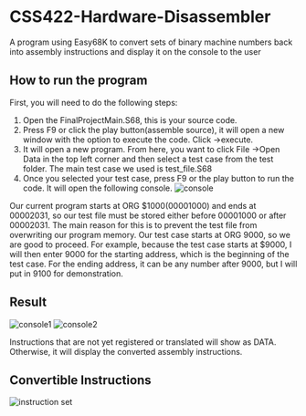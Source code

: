 # CSS422-Hardware-Disassembler
A program using Easy68K to convert sets of binary machine numbers back into assembly instructions and display it on the console to the user
## How to run the program
First, you will need to do the following steps:
1. Open the FinalProjectMain.S68, this is your source code.
2. Press F9 or click the play button(assemble source), it will open a new window with the option to execute the code. Click ->execute.
3. It will open a new program. From here, you want to click File ->Open Data in the top left corner and then select a test case from the test folder. The main test case we used is test_file.S68
4. Once you selected your test case, press F9 or the play button to run the code. It will open the following console.
![console](https://github.com/CoderYud/CSS422-Hardware-Disassembler/assets/73090278/24f21712-b1ca-4cb7-84df-3a561b98d8ce)

Our current program starts at ORG $1000(00001000) and ends at 00002031, so our test file must be stored either before 00001000 or after 00002031. The main reason for this is to prevent the test file from overwriting our program memory. Our test case starts at ORG 9000, so we are good to proceed. For example, because the test case starts at $9000, I will then enter 9000 for the starting address, which is the beginning of the test case. For the ending address, it can be any number after 9000, but I will put in 9100 for demonstration.
## Result

![console1](https://github.com/CoderYud/CSS422-Hardware-Disassembler/assets/73090278/e1a5fd67-b9ae-40fb-8c72-6fc5f0e689ef)
![console2](https://github.com/CoderYud/CSS422-Hardware-Disassembler/assets/73090278/dc23351a-085d-4b9a-9148-3b2b7de1d942)

Instructions that are not yet registered or translated will show as DATA. Otherwise, it will display the converted assembly instructions.

## Convertible Instructions
![instruction set](https://github.com/CoderYud/CSS422-Hardware-Disassembler/assets/73090278/8d799a6c-d7a6-41fd-a122-86879d6eed6e)


